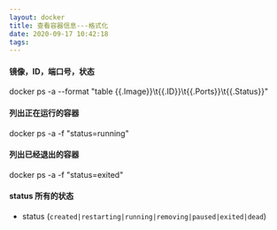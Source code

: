 ```yaml
---
layout: docker
title: 查看容器信息---格式化
date: 2020-09-17 10:42:18
tags:
---
```


#### 镜像，ID，端口号，状态

docker ps -a --format "table {{.Image}}\t{{.ID}}\t{{.Ports}}\t{{.Status}}"

#### 列出正在运行的容器

docker ps -a -f "status=running"

#### 列出已经退出的容器

docker ps -a -f "status=exited"

 

#### status 所有的状态

- status (`created|restarting|running|removing|paused|exited|dead`)